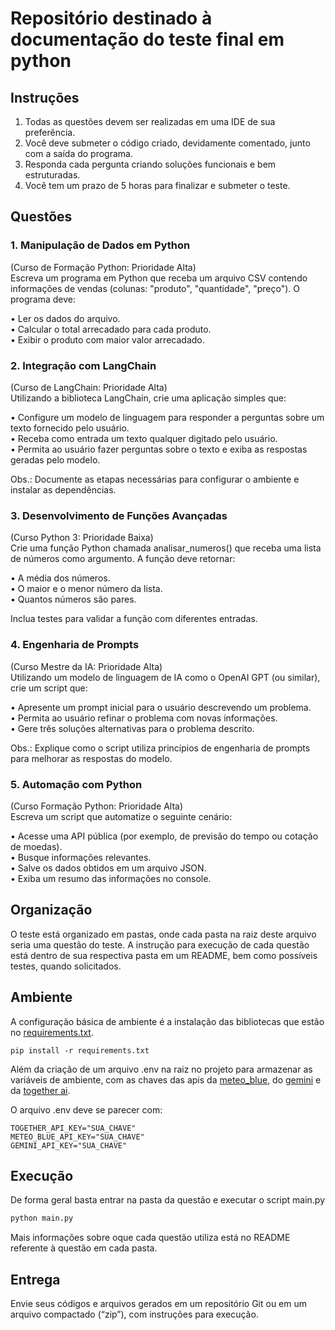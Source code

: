 # Repositório destinado à documentação do teste final em python

## Instruções

1. Todas as questões devem ser realizadas em uma IDE de sua preferência. 
2. Você deve submeter o código criado, devidamente comentado, junto com a saída 
do programa. 
3. Responda cada pergunta criando soluções funcionais e bem estruturadas. 
4. Você tem um prazo de 5 horas para finalizar e submeter o teste. 

## Questões

### 1. Manipulação de Dados em Python 
(Curso de Formação Python: Prioridade Alta)  
Escreva um programa em Python que receba um arquivo CSV contendo informações de 
vendas (colunas: "produto", "quantidade", "preço"). O programa deve:

• Ler os dados do arquivo.  
• Calcular o total arrecadado para cada produto.  
• Exibir o produto com maior valor arrecadado.  


### 2. Integração com LangChain 
(Curso de LangChain: Prioridade Alta)  
Utilizando a biblioteca LangChain, crie uma aplicação simples que: 

• Configure um modelo de linguagem para responder a perguntas sobre um texto 
fornecido pelo usuário.  
• Receba como entrada um texto qualquer digitado pelo usuário.  
• Permita ao usuário fazer perguntas sobre o texto e exiba as respostas geradas pelo 
modelo.  

Obs.: Documente as etapas necessárias para configurar o ambiente e instalar as 
dependências. 


### 3. Desenvolvimento de Funções Avançadas 
(Curso Python 3: Prioridade Baixa)  
Crie uma função Python chamada analisar_numeros() que receba uma lista de números 
como argumento. A função deve retornar: 

• A média dos números.  
• O maior e o menor número da lista.  
• Quantos números são pares.  

Inclua testes para validar a função com diferentes entradas. 


### 4. Engenharia de Prompts 
(Curso Mestre da IA: Prioridade Alta)   
Utilizando um modelo de linguagem de IA como o OpenAI GPT (ou similar), crie um script 
que: 

• Apresente um prompt inicial para o usuário descrevendo um problema.  
• Permita ao usuário refinar o problema com novas informações.  
• Gere três soluções alternativas para o problema descrito.  

Obs.: Explique como o script utiliza princípios de engenharia de prompts para melhorar as respostas do modelo. 


### 5. Automação com Python 
(Curso Formação Python: Prioridade Alta)  
Escreva um script que automatize o seguinte cenário: 

• Acesse uma API pública (por exemplo, de previsão do tempo ou cotação de 
moedas).  
• Busque informações relevantes.  
• Salve os dados obtidos em um arquivo JSON.  
• Exiba um resumo das informações no console. 

## Organização

O teste está organizado em pastas, onde cada pasta na raiz deste arquivo seria uma questão do teste. 
A instrução para execução de cada questão está dentro de sua respectiva pasta em um README, bem como possíveis testes, quando solicitados.

## Ambiente

A configuração básica de ambiente é a instalação das bibliotecas que estão no [requirements.txt](requirements.txt).

```
pip install -r requirements.txt
```

Além da criação de um arquivo .env na raiz no projeto para armazenar as variáveis de ambiente, com as chaves das apis da 
[meteo_blue](https://docs.meteoblue.com/en/weather-apis/free-weather-api/overview), 
do [gemini](https://ai.google.dev/gemini-api/docs?hl=pt-br) e 
da [together ai](https://docs.together.ai/docs/quickstart).

O arquivo .env deve se parecer com:

```
TOGETHER_API_KEY="SUA_CHAVE"
METEO_BLUE_API_KEY="SUA_CHAVE"
GEMINI_API_KEY="SUA_CHAVE"
```

## Execução

De forma geral basta entrar na pasta da questão e executar o script main.py

```bash
python main.py
```

Mais informações sobre oque cada questão utiliza está no README referente à questão em cada pasta.

## Entrega

Envie seus códigos e arquivos gerados em um repositório Git ou em um arquivo 
compactado (“zip”), com instruções para execução.